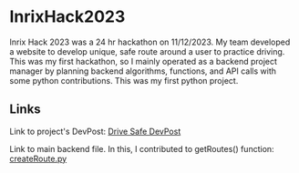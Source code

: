 # InrixHack2023
Inrix Hack 2023 was a 24 hr hackathon on 11/12/2023. My team developed a website to develop unique, safe route around a user to practice driving. This was my first hackathon, so I mainly operated as a backend project manager by planning backend algorithms, functions, and API calls with some python contributions. This was my first python project.

## Links
Link to project's DevPost:
[Drive Safe DevPost](https://devpost.com/software/drive-sae)

Link to main backend file. In this, I contributed to getRoutes() function:
[createRoute.py](https://github.com/Meghshanth/drive-safe/blob/main/back-end/createRoute.py)

